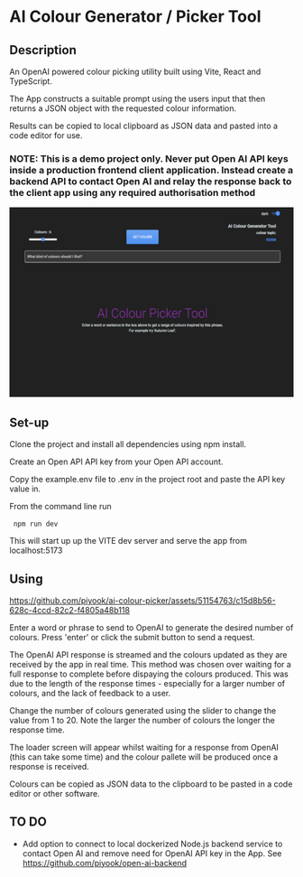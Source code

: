 # AI Colour Generator / Picker Tool

## Description

An OpenAI powered colour picking utility built using Vite, React and TypeScript.

The App constructs a suitable prompt using the users input that then returns a JSON object with the requested colour information.

Results can be copied to local clipboard as JSON data and pasted into a code editor for use.

### NOTE: This is a demo project only. Never put Open AI API keys inside a production frontend client application. Instead create a backend API to contact Open AI and relay the response back to the client app using any required authorisation method

![intro view](images/intro.png)  

## Set-up

Clone the project and install all dependencies using npm install.

Create an Open API API key from your Open API account.

Copy the example.env file to .env in the project root and paste the API key value in.

From the command line run  

```
 npm run dev
```

This will start up up the VITE dev server and serve the app from localhost:5173

## Using



https://github.com/piyook/ai-colour-picker/assets/51154763/c15d8b56-628c-4ccd-82c2-f4805a48b118



Enter a word or phrase to send to OpenAI to generate the desired number of colours. Press 'enter' or click the submit button to send a request.

The OpenAI API response is streamed and the colours updated as they are received by the app in real time. This method was chosen over waiting for a full response to complete before dispaying the colours produced. This was due to the length of the response times - especially for a larger number of colours, and the lack of feedback to a user.

Change the number of colours generated using the slider to change the value from 1 to 20. Note the larger the number of colours the longer the response time.  

The loader screen will appear whilst waiting for a response from OpenAI (this can take some time) and the colour pallete will be produced once a response is received.

Colours can be copied as JSON data to the clipboard to be pasted in a code editor or other software.

## TO DO

- Add option to connect to local dockerized Node.js backend service to contact Open AI and remove need for OpenAI API key in the App. See <https://github.com/piyook/open-ai-backend>
